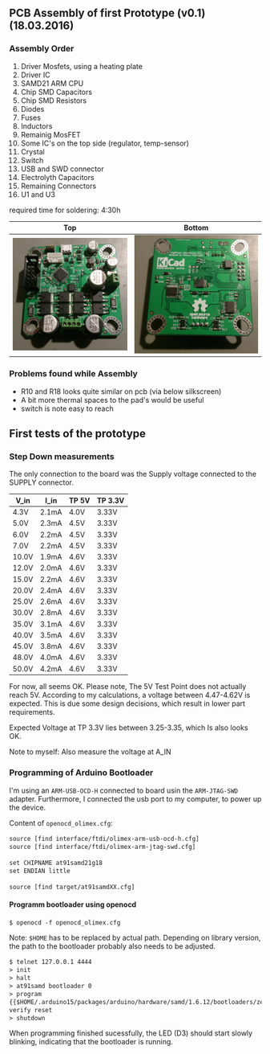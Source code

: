 ## PCB Assembly of first Prototype (v0.1) (18.03.2016)

### Assembly Order

1. Driver Mosfets, using a heating plate
2. Driver IC
3. SAMD21 ARM CPU
3. Chip SMD Capacitors
4. Chip SMD Resistors
5. Diodes
6. Fuses
7. Inductors
8. Remainig MosFET
9. Some IC's on the top side (regulator, temp-sensor)
10. Crystal
11. Switch
12. USB and SWD connector
13. Electrolyth Capacitors
14. Remaining Connectors
15. U1 and U3

required time for soldering: 4:30h

Top                                                             | Bottom
:--------------------------------------------------------------:|:-------------------------------------------------------------------:
![Top side of assembled PCB](assets/hardware_v0.1/pcb_top.jpg)  | ![Bottom side of assembled PCB](assets/hardware_v0.1/pcb_bottom.jpg)


### Problems found while Assembly

* R10 and R18 looks quite similar on pcb (via below silkscreen)
* A bit more thermal spaces to the pad's would be useful
* switch is note easy to reach


## First tests of the prototype

### Step Down measurements

The only connection to the board was the Supply voltage connected to the SUPPLY connector.

V_in    | I_in      | TP 5V     | TP 3.3V
--------|-----------|-----------|--------
4.3V    | 2.1mA     | 4.0V      | 3.33V
5.0V    | 2.3mA     | 4.5V      | 3.33V
6.0V    | 2.2mA     | 4.5V      | 3.33V
7.0V    | 2.2mA     | 4.5V      | 3.33V
10.0V   | 1.9mA     | 4.6V      | 3.33V
12.0V   | 2.0mA     | 4.6V      | 3.33V
15.0V   | 2.2mA     | 4.6V      | 3.33V
20.0V   | 2.4mA     | 4.6V      | 3.33V
25.0V   | 2.6mA     | 4.6V      | 3.33V
30.0V   | 2.8mA     | 4.6V      | 3.33V
35.0V   | 3.1mA     | 4.6V      | 3.33V
40.0V   | 3.5mA     | 4.6V      | 3.33V
45.0V   | 3.8mA     | 4.6V      | 3.33V
48.0V   | 4.0mA     | 4.6V      | 3.33V
50.0V   | 4.2mA     | 4.6V      | 3.33V

For now, all seems OK. Please note, The 5V Test Point does not actually reach 5V. According to my calculations,
a voltage between 4.47-4.62V is expected. This is due some design decisions, which result in lower part requirements.

Expected Voltage at TP 3.3V lies between 3.25-3.35, which Is also looks OK.

Note to myself: Also measure the voltage at A_IN

### Programming of Arduino Bootloader

I'm using an ```ARM-USB-OCD-H``` connected to board usin the ```ARM-JTAG-SWD``` adapter.
Furthermore, I connected the usb port to my computer, to power up the device.

Content of ```openocd_olimex.cfg```:

```
source [find interface/ftdi/olimex-arm-usb-ocd-h.cfg]
source [find interface/ftdi/olimex-arm-jtag-swd.cfg]

set CHIPNAME at91samd21g18
set ENDIAN little

source [find target/at91samdXX.cfg]
```

#### Programm bootloader using openocd

```
$ openocd -f openocd_olimex.cfg
```

Note: ``$HOME`` has to be replaced by actual path. Depending on library version, the path to the bootloader probably
also needs to be adjusted.

```
$ telnet 127.0.0.1 4444
> init
> halt
> at91samd bootloader 0
> program {{$HOME/.arduino15/packages/arduino/hardware/samd/1.6.12/bootloaders/zero/samd21_sam_ba.bin}} verify reset
> shutdown
```

When programming finished sucessfully, the LED (D3) should start slowly blinking, indicating that the bootloader is running.

